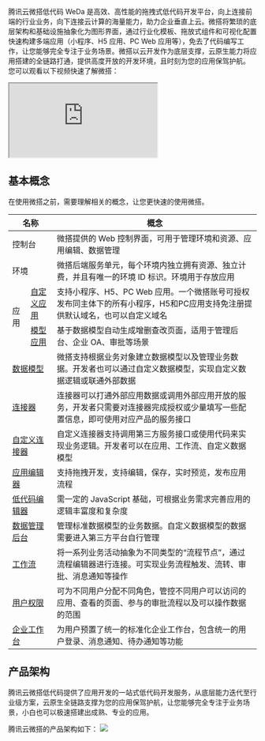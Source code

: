 腾讯云微搭低代码 WeDa 是高效、高性能的拖拽式低代码开发平台，向上连接前端的行业业务，向下连接云计算的海量能力，助力企业垂直上云。微搭将繁琐的底层架构和基础设施抽象化为图形界面，通过行业化模板、拖放式组件和可视化配置快速构建多端应用（小程序、H5 应用、PC Web 应用等），免去了代码编写工作，让您能够完全专注于业务场景。微搭以云开发作为底层支撑，云原生能力将应用搭建的全链路打通，提供高度开放的开发环境，且时刻为您的应用保驾护航。
您可以观看以下视频快速了解微搭：

<div class="doc-video-mod"><iframe src="https://cloud.tencent.com/edu/learning/quick-play/3449-60985?source=gw.doc.media&withPoster=1¬ip=1"></iframe></div>


## 基本概念

在使用微搭之前，需要理解相关的概念，让您更快速的使用微搭。
<table>
    <thead>
    <tr>
        <th colspan="2">名称</th>
        <th>概念</th>
    </tr>
    </thead>
    <tbody>
    <tr>
        <td colspan="2">控制台</td>
        <td>微搭提供的 Web 控制界面，可用于管理环境和资源、应用编辑、数据管理</td>
    </tr>
    <tr>
        <td colspan="2">环境</td>
        <td>微搭后端服务单元，每个环境内独立拥有资源、独立计费，并且有唯一的环境 ID 标识。环境用于存放应用</td>
    </tr>
    <tr>
        <td rowspan="2">应用</td>
        <td><a href = "https://cloud.tencent.com/document/product/1301/67250">自定义应用</a></td>
        <td>支持小程序、H5、PC Web 应用。一个微搭账号可授权发布同主体下的所有小程序，H5和PC应用支持免注册提供默认域名，也可以自定义域名</td>
    </tr>
    <tr>
        <td><a href = "https://cloud.tencent.com/document/product/1301/67251">模型应用</a></td>
        <td>基于数据模型自动生成增删查改页面，适用于管理后台、企业 OA、审批等场景</td>
    </tr>
    <tr>
        <td colspan="2"><a href = "https://cloud.tencent.com/document/product/1301/68441">数据模型</a></td>
        <td>微搭支持根据业务对象建立数据模型以及管理业务数据。开发者也可以通过自定义数据模型，实现自定义数据逻辑或联通外部数据</td>
    </tr>
    <tr>
        <td colspan="2"><a href = "https://cloud.tencent.com/document/product/1301/68445">连接器</a></td>
        <td>连接器可以打通外部应用数据或调用外部应用开放的服务，开发者只需要对连接器完成授权或少量填写一些配置信息，即可使用对应产品的服务接口</td>
    </tr>
    <tr>
        <td colspan="2"><a href = "https://cloud.tencent.com/document/product/1301/68439">自定义连接器</a></td>
        <td>自定义连接器支持调用第三方服务接口或使用代码来实现业务逻辑。开发者可以在应用、工作流、自定义数据模型</td>
    </tr>
    <tr>
        <td colspan="2"><a href = "https://cloud.tencent.com/document/product/1301/53204">应用编辑器</a></td>
        <td>支持拖拽开发，支持编辑，保存，实时预览，发布应用流程</td>
    </tr>
    <tr>
        <td colspan="2"><a href = "https://cloud.tencent.com/document/product/1301/57912">低代码编辑器</a></td>
        <td>需一定的 JavaScript 基础，可根据业务需求完善应用的逻辑丰富度和复杂度</td>
    </tr>
    <tr>
        <td colspan="2"><a href = "https://cloud.tencent.com/document/product/1301/66271">数据管理后台</a></td>
        <td>管理标准数据模型的业务数据。自定义数据模型的数据需要进入第三方平台自行管理</td>
    </tr>
    <tr>
        <td colspan="2"><a href = "https://cloud.tencent.com/document/product/1301/59394">工作流</a></td>
        <td>将一系列业务活动抽象为不同类型的“流程节点”，通过流程编辑器进行连接。可实现业务流程触发、流转、审批、消息通知等操作</td>
    </tr>
    <tr>
        <td colspan="2"><a href = "https://cloud.tencent.com/document/product/1301/67238">用户权限</a></td>
        <td>可为不同用户分配不同角色，管控不同用户可以访问的应用、查看的页面、参与的审批流程以及可以操作数据的范围</td>
    </tr>
    <tr>
        <td colspan="2"><a href = "https://cloud.tencent.com/document/product/1301/59395">企业工作台</a></td>
        <td>为用户预置了统一的标准化企业工作台，包含统一的用户登录、消息通知、待办通知等功能</td>
    </tr>
    </tbody>
</table>

## 产品架构

腾讯云微搭低代码提供了应用开发的一站式低代码开发服务，从底层能力迭代至行业级方案，云原生全链路支撑为您的应用保驾护航，让您能够完全专注于业务场景，小白也可以极速搭建出成熟、专业的应用。

腾讯云微搭的产品架构如下：
![](https://qcloudimg.tencent-cloud.cn/raw/7632f1efb27961f993c0aaf753918f41.png)

